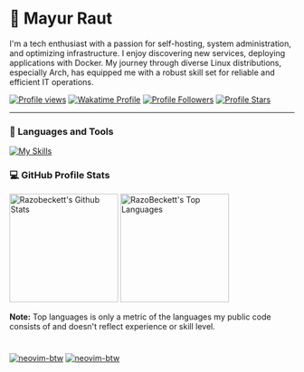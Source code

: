 # 🛫 Mayur Raut

I'm a tech enthusiast with a passion for self-hosting, system administration, and optimizing infrastructure. I enjoy discovering new services, deploying applications with Docker. My journey through diverse Linux distributions, especially Arch, has equipped me with a robust skill set for reliable and efficient IT operations.

[![Profile views](https://komarev.com/ghpvc/?username=razobeckett&label=Profile%20views&color=0e75b6&style=for-the-badge)](https://linktr.ee/razobeckett)
[![Wakatime Profile](https://wakatime.com/badge/user/018be760-4a7d-4395-9274-cc01f2dffbad.svg?style=for-the-badge)](https://wakatime.com/@razobeckett)
[![Profile Followers](https://custom-icon-badges.demolab.com/github/followers/RazoBeckett?color=236ad3&labelColor=1155ba&style=for-the-badge&logo=person-add&label=Follow&logoColor=white)](https://github.com/RazoBeckett?tab=followers)
[![Profile Stars](https://custom-icon-badges.demolab.com/github/stars/RazoBeckett?color=55960c&style=for-the-badge&labelColor=488207&logo=star)](https://github.com/RazoBeckett?tab=repositories)


---
### 🧰 Languages and Tools
[![My Skills](https://skillicons.dev/icons?i=c,python,git,linux,bash,docker,aws,md,go,ansible&theme=dark)](https://skillicons.dev)
<br />

<h3>💻 GitHub Profile Stats</h3>

<!-- https://github.com/anuraghazra/github-readme-stats -->

<a href="https://github.com/anuraghazra/github-readme-stats"><img alt="Razobeckett's Github Stats" src="https://denvercoder1-github-readme-stats.vercel.app/api/?username=RazoBeckett&show_icons=true&include_all_commits=true&count_private=true&theme=react&hide_border=true&bg_color=15181E&title_color=158DC8&icon_color=158DC8" height="192px"/></a>
<a href="https://github.com/anuraghazra/github-readme-stats"><img alt="RazoBeckett's Top Languages" src="https://denvercoder1-github-readme-stats.vercel.app/api/top-langs/?username=RazoBeckett&langs_count=8&layout=compact&theme=react&hide_border=true&bg_color=15181E&title_color=158DC8&icon_color=F8D866&hide=Jupyter%20Notebook,Roff" height="192px"/></a>
<br/>

<b>Note:</b> Top languages is only a metric of the languages my public code consists of and doesn't reflect experience or skill level.

#
<a href="https://archlinux.org"><img src="https://custom-icon-badges.demolab.com/badge/-I%20USE%20ARCH%20BTW-black?style=for-the-badge&logo=arch-btw&logoColor=white" alt="neovim-btw"/></a>
<a href="https://neovim.io"><img src="https://custom-icon-badges.demolab.com/badge/-CERTIFIED%20NEOVIMER-black?style=for-the-badge&logo=neovim-colored&logoColor=white" alt="neovim-btw"/></a>
